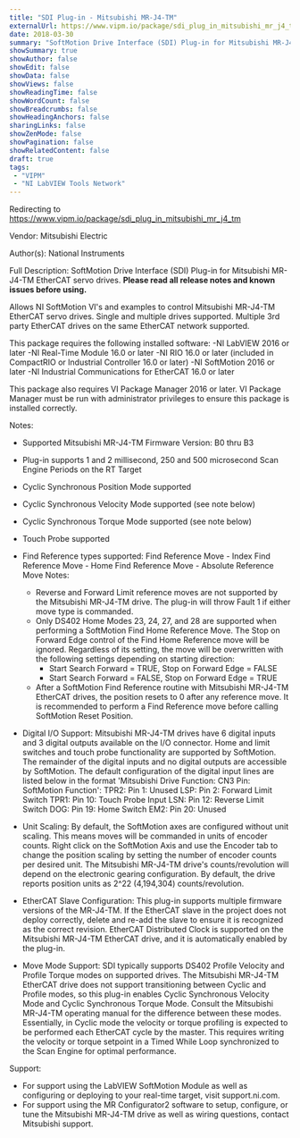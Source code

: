 ```yaml
---
title: "SDI Plug-in - Mitsubishi MR-J4-TM"
externalUrl: https://www.vipm.io/package/sdi_plug_in_mitsubishi_mr_j4_tm
date: 2018-03-30
summary: "SoftMotion Drive Interface (SDI) Plug-in for Mitsubishi MR-J4-TM EtherCAT servo drives."
showSummary: true
showAuthor: false
showEdit: false
showData: false
showViews: false
showReadingTime: false
showWordCount: false
showBreadcrumbs: false
showHeadingAnchors: false
sharingLinks: false
showZenMode: false
showPagination: false
showRelatedContent: false
draft: true
tags:
 - "VIPM"
 - "NI LabVIEW Tools Network"
---
```


Redirecting to https://www.vipm.io/package/sdi_plug_in_mitsubishi_mr_j4_tm

Vendor: Mitsubishi Electric

Author(s): National Instruments
 
Full Description:
SoftMotion Drive Interface (SDI) Plug-in for Mitsubishi MR-J4-TM EtherCAT servo drives. **Please read all release notes and known issues before using.**

Allows NI SoftMotion VI's and examples to control Mitsubishi MR-J4-TM EtherCAT servo drives. Single and multiple drives supported. Multiple 3rd party EtherCAT drives on the same EtherCAT network supported.

This package requires the following installed software:
-NI LabVIEW 2016 or later
-NI Real-Time Module 16.0 or later
-NI RIO 16.0 or later (included in CompactRIO or Industrial Controller 16.0 or later)
-NI SoftMotion 2016 or later
-NI Industrial Communications for EtherCAT 16.0 or later

This package also requires VI Package Manager 2016 or later.
VI Package Manager must be run with administrator privileges to ensure this package is installed correctly.

Notes:
- Supported Mitsubishi MR-J4-TM Firmware Version: B0 thru B3
- Plug-in supports 1 and 2 millisecond, 250 and 500 microsecond Scan Engine Periods on the RT Target
- Cyclic Synchronous Position Mode supported
- Cyclic Synchronous Velocity Mode supported (see note below)
- Cyclic Synchronous Torque Mode supported (see note below)
- Touch Probe supported
- Find Reference types supported:
  Find Reference Move - Index
  Find Reference Move - Home
  Find Reference Move - Absolute
  Reference Move Notes:
  - Reverse and Forward Limit reference moves are not supported by the Mitsubishi MR-J4-TM drive. The plug-in will throw Fault 1 if either move type is commanded.
  - Only DS402 Home Modes 23, 24, 27, and 28 are supported when performing a SoftMotion Find Home Reference Move. The Stop on Forward Edge control of the Find Home Reference move will be ignored. Regardless of its setting, the move will be overwritten with the following settings depending on starting direction:
     - Start Search Forward = TRUE, Stop on Forward Edge = FALSE
     - Start Search Forward = FALSE, Stop on Forward Edge = TRUE
  - After a SoftMotion Find Reference routine with Mitsubishi MR-J4-TM EtherCAT drives, the position resets to 0 after any reference move. It is recommended to perform a Find Reference move before calling SoftMotion Reset Position.

- Digital I/O Support:
Mitsubishi MR-J4-TM drives have 6 digital inputs and 3 digital outputs available on the I/O connector. Home and limit switches and touch probe functionality are supported by SoftMotion. The remainder of the digital inputs and no digital outputs are accessible by SoftMotion. The default configuration of the digital input lines are listed below in the format 'Mitsubishi Drive Function: CN3 Pin: SoftMotion Function':
TPR2: Pin 1:  Unused
LSP:  Pin 2:  Forward Limit Switch
TPR1: Pin 10: Touch Probe Input
LSN:  Pin 12: Reverse Limit Switch
DOG:  Pin 19: Home Switch
EM2:  Pin 20: Unused

- Unit Scaling:
By default, the SoftMotion axes are configured without unit scaling. This means moves will be commanded in units of encoder counts. Right click on the SoftMotion Axis and use the Encoder tab to change the position scaling by setting the number of encoder counts per desired unit.
The Mitsubishi MR-J4-TM drive's counts/revolution will depend on the electronic gearing configuration. By default, the drive reports position units as 2^22 (4,194,304) counts/revolution.

- EtherCAT Slave Configuration:
This plug-in supports multiple firmware versions of the MR-J4-TM. If the EtherCAT slave in the project does not deploy correctly, delete and re-add the slave to ensure it is recognized as the correct revision.
EtherCAT Distributed Clock is supported on the Mitsubishi MR-J4-TM EtherCAT drive, and it is automatically enabled by the plug-in.

- Move Mode Support:
SDI typically supports DS402 Profile Velocity and Profile Torque modes on supported drives. The Mitsubishi MR-J4-TM EtherCAT drive does not support transitioning between Cyclic and Profile modes, so this plug-in enables Cyclic Synchronous Velocity Mode and Cyclic Synchronous Torque Mode.
Consult the Mitsubishi MR-J4-TM operating manual for the difference between these modes. Essentially, in Cyclic mode the velocity or torque profiling is expected to be performed each EtherCAT cycle by the master. This requires writing the velocity or torque setpoint in a Timed While Loop synchronized to the Scan Engine for optimal performance.

Support:
- For support using the LabVIEW SoftMotion Module as well as configuring or deploying to your real-time target, visit support.ni.com.
- For support using the MR Configurator2 software to setup, configure, or tune the Mitsubishi MR-J4-TM drive as well as wiring questions, contact Mitsubishi support.